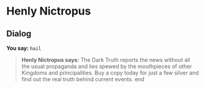 # Henly Nictropus
## Dialog

**You say:** `hail`



>**Henly Nictropus says:** The Dark Truth reports the news without all the usual propaganda and lies spewed by the mouthpieces of other Kingdoms and principalities. Buy a copy today for just a few silver and find out the real truth behind current events.
end





